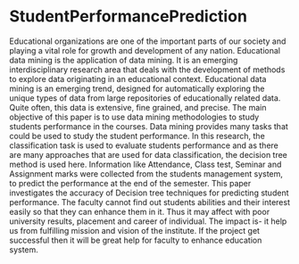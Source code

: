 # StudentPerformancePrediction

Educational organizations are one of the important parts of our society and playing a vital role for growth and
development of any nation. Educational data mining is the application of data mining. It is an emerging
interdisciplinary research area that deals with the development of methods to explore data originating in an educational
context. Educational data mining is an emerging trend, designed for automatically exploring the unique types of data
from large repositories of educationally related data. Quite often, this data is extensive, fine grained, and precise. The
main objective of this paper is to use data mining methodologies to study students performance in the courses. Data
mining provides many tasks that could be used to study the student performance. In this research, the classification task
is used to evaluate students performance and as there are many approaches that are used for data classification, the
decision tree method is used here. Information like Attendance, Class test, Seminar and Assignment marks were
collected from the students management system, to predict the performance at the end of the semester. This paper
investigates the accuracy of Decision tree techniques for predicting student performance. The faculty cannot find out
students abilities and their interest easily so that they can enhance them in it. Thus it may affect with poor university
results, placement and career of individual. The impact is- it help us from fulfilling mission and vision of the institute.
If the project get successful then it will be great help for faculty to enhance education system.

